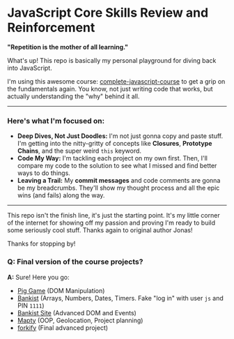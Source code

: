 # JavaScript Core Skills Review and Reinforcement

**"Repetition is the mother of all learning."**

What's up! This repo is basically my personal playground for diving back into JavaScript.

I'm using this awesome course: [complete-javascript-course](https://github.com/jonasschmedtmann/complete-javascript-course) to get a grip on the fundamentals again. You know, not just writing code that works, but actually understanding the "why" behind it all.

---

### Here's what I'm focused on:

* **Deep Dives, Not Just Doodles:** I'm not just gonna copy and paste stuff. I'm getting into the nitty-gritty of concepts like **Closures**, **Prototype Chains**, and the super weird `this` keyword.
* **Code My Way:** I'm tackling each project on my own first. Then, I'll compare my code to the solution to see what I missed and find better ways to do things.
* **Leaving a Trail:** My **commit messages** and code comments are gonna be my breadcrumbs. They'll show my thought process and all the epic wins (and fails) along the way.

---

This repo isn't the finish line, it's just the starting point. It's my little corner of the internet for showing off my passion and proving I'm ready to build some seriously cool stuff. Thanks again to original author Jonas!

Thanks for stopping by!

### Q: Final version of the course projects?

**A:** Sure! Here you go:

- [Pig Game](https://pig-game-v2.netlify.app) (DOM Manipulation)
- [Bankist](https://bankist.netlify.app/) (Arrays, Numbers, Dates, Timers. Fake "log in" with user `js` and PIN `1111`)
- [Bankist Site](https://bankist-dom.netlify.app/) (Advanced DOM and Events)
- [Mapty](https://mapty.netlify.app/) (OOP, Geolocation, Project planning)
- [forkify](https://forkify-v2.jonas.io/) (Final advanced project)

 

